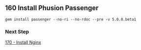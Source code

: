 ## 160 Install Phusion Passenger

```
gem install passenger --no-ri --no-rdoc --pre -v 5.0.0.beta1
```

### Next Step

[170 - Install Nginx](https://github.com/remomueller/documentation/tree/master/macosx/170-install-nginx.md)
